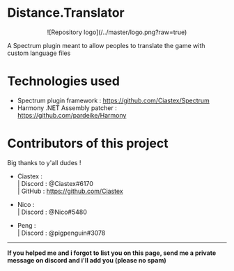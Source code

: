 # Distance.Translator

<p align="center">
    ![Repository logo](/../master/logo.png?raw=true)
</p>


A Spectrum plugin meant to allow peoples to translate the game with custom language files

# Technologies used
- Spectrum plugin framework : https://github.com/Ciastex/Spectrum
- Harmony .NET Assembly patcher : https://github.com/pardeike/Harmony

# Contributors of this project
Big thanks to y'all dudes !
- Ciastex :
<BR> |	Discord : @Ciastex#6170
<BR> |	GitHub : https://github.com/Ciastex

- Nico :
<BR> |	Discord : @Nico#5480

- Peng :
<BR> |	Discord : @pigpenguin#3078
-----
<b>If you helped me and i forgot to list you on this page, send me a private message on discord and i'll add you (please no spam)</b>
